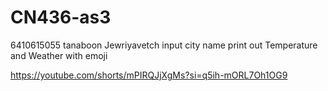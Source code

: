 # CN436-as3

6410615055
tanaboon Jewriyavetch
input city name
print out Temperature and Weather with emoji

https://youtube.com/shorts/mPIRQJjXgMs?si=q5ih-mORL7Oh1OG9